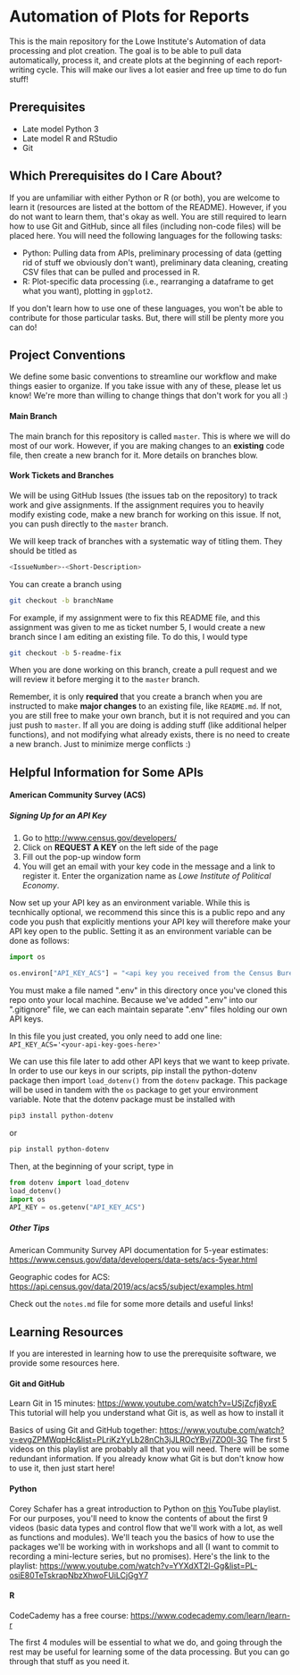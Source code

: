 # Automation of Plots for Reports
This is the main repository for the Lowe Institute's Automation of data processing and plot creation. The goal is to be able to pull data automatically, process it, and create plots at the beginning of each report-writing cycle. This will make our lives a lot easier and free up time to do fun stuff!

## Prerequisites

- Late model Python 3
- Late model R and RStudio
- Git

## Which Prerequisites do I Care About?

If you are unfamiliar with either Python or R (or both), you are welcome to learn it (resources are listed at the bottom of the README). However, if you do not want to learn them, that's okay as well. You are still required to learn how to use Git and GitHub, since all files (including non-code files) will be placed here. You will need the following languages for the following tasks:

- Python: Pulling data from APIs, preliminary processing of data (getting rid of stuff we obviously don't want), preliminary data cleaning, creating CSV files that can be pulled and processed in R.
- R: Plot-specific data processing (i.e., rearranging a dataframe to get what you want), plotting in ```ggplot2```.

If you don't learn how to use one of these languages, you won't be able to contribute for those particular tasks. But, there will still be plenty more you can do!

## Project Conventions
We define some basic conventions to streamline our workflow and make things easier to organize. If you take issue with any of these, please let us know! We're more than willing to change things that don't work for you all :)

#### Main Branch
The main branch for this repository is called ```master```. This is where we will do most of our work. However, if you are making changes to an **existing** code file, then create a new branch for it. More details on branches blow.

#### Work Tickets and Branches
We will be using GitHub Issues (the issues tab on the repository) to track work and give assignments. If the assignment requires you to heavily modify existing code, make a new branch for working on this issue. If not, you can push directly to the ```master``` branch. 

We will keep track of branches with a systematic way of titling them. They should be titled as

```bash
<IssueNumber>-<Short-Description>
```

You can create a branch using 

```bash
git checkout -b branchName
```

For example, if my assignment were to fix this README file, and this assignment was given to me as ticket number 5, I would create a new branch since I am editing an existing file. To do this, I would type

```bash
git checkout -b 5-readme-fix
```

When you are done working on this branch, create a pull request and we will review it before merging it to the ```master``` branch.

Remember, it is only **required** that you create a branch when you are instructed to make **major changes** to an existing file, like ```README.md```. If not, you are still free to make your own branch, but it is not required and you can just push to ```master```. If all you are doing is adding stuff (like additional helper functions), and not modifying what already exists, there is no need to create a new branch. Just to minimize merge conflicts :)

## Helpful Information for Some APIs

#### American Community Survey (ACS)

##### Signing Up for an API Key

1. Go to http://www.census.gov/developers/
2. Click on **REQUEST A KEY** on the left side of the page
3. Fill out the pop-up window form
4. You will get an email with your key code in the message and a link to register it. Enter the organization name as *Lowe Institute of Political Economy*.

Now set up your API key as an environment variable. While this is tecnhically optional, we recommend this since this is a public repo and any code you push that explicitly mentions your API key will therefore make your API key open to the public. Setting it as an environment variable can be done as follows: 

```python
import os

os.environ["API_KEY_ACS"] = "<api key you received from the Census Bureau>"
```
You must make a file named ".env" in this directory once you've cloned this repo onto your local machine. Because we've added ".env" into our ".gitignore" file, we can each maintain separate ".env" files holding our own API keys. 

In this file you just created, you only need to add one line: 
```API_KEY_ACS='<your-api-key-goes-here>'```

We can use this file later to add other API keys that we want to keep private. 
In order to use our keys in our scripts, pip install the python-dotenv package then import ```load_dotenv()``` from the ```dotenv``` package. This package will be used in tandem with the ```os``` package to get your environment variable. Note that the dotenv package must be installed with

```bash
pip3 install python-dotenv
```

or

```bash
pip install python-dotenv
```

Then, at the beginning of your script, type in

```python
from dotenv import load_dotenv
load_dotenv()
import os
API_KEY = os.getenv("API_KEY_ACS")
```
##### Other Tips

American Community Survey API documentation for 5-year estimates: https://www.census.gov/data/developers/data-sets/acs-5year.html

Geographic codes for ACS: https://api.census.gov/data/2019/acs/acs5/subject/examples.html

Check out the ```notes.md``` file for some more details and useful links!

## Learning Resources

If you are interested in learning how to use the prerequisite software, we provide some resources here.

#### Git and GitHub

Learn Git in 15 minutes: https://www.youtube.com/watch?v=USjZcfj8yxE
This tutorial will help you understand what Git is, as well as how to install it

Basics of using Git and GitHub together: https://www.youtube.com/watch?v=evgZPMWqpHc&list=PLriKzYyLb28nCh3jJLROcYBvj7ZO0l-3G
The first 5 videos on this playlist are probably all that you will need. There will be some redundant information. If you already know what Git is but don't know how to use it, then just start here!

#### Python 
Corey Schafer has a great introduction to Python on [this](https://www.youtube.com/watch?v=YYXdXT2l-Gg&list=PL-osiE80TeTskrapNbzXhwoFUiLCjGgY7) YouTube playlist. For our purposes, you'll need to know the contents of about the first 9 videos (basic data types and control flow that we'll work with a lot, as well as functions and modules). We'll teach you the basics of how to use the packages we'll be working with in workshops and all (I want to commit to recording a mini-lecture series, but no promises). Here's the link to the playlist: https://www.youtube.com/watch?v=YYXdXT2l-Gg&list=PL-osiE80TeTskrapNbzXhwoFUiLCjGgY7

#### R

CodeCademy has a free course: https://www.codecademy.com/learn/learn-r

The first 4 modules will be essential to what we do, and going through the rest may be useful for learning some of the data processing. But you can go through that stuff as you need it.
